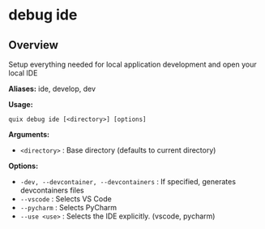 # debug ide

## Overview

Setup everything needed for local application development and open your local IDE

**Aliases:** ide, develop, dev

**Usage:**

```
quix debug ide [<directory>] [options]
```

**Arguments:**

- `<directory>` : Base directory (defaults to current directory)

**Options:**

- `-dev, --devcontainer, --devcontainers` : If specified, generates devcontainers files
- `--vscode` : Selects VS Code
- `--pycharm` : Selects PyCharm
- `--use <use>` : Selects the IDE explicitly. (vscode, pycharm)

